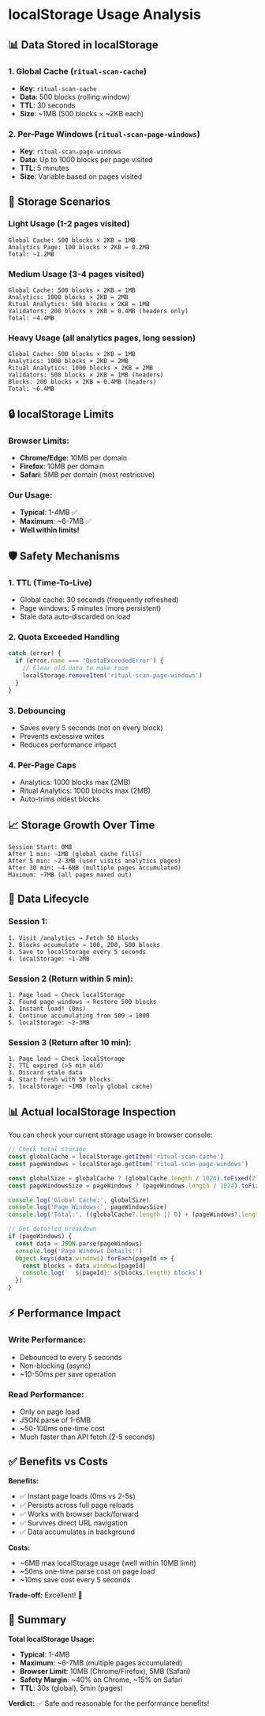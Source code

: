 # localStorage Usage Analysis

## 📊 Data Stored in localStorage

### **1. Global Cache** (`ritual-scan-cache`)
- **Key**: `ritual-scan-cache`
- **Data**: 500 blocks (rolling window)
- **TTL**: 30 seconds
- **Size**: ~1MB (500 blocks × ~2KB each)

### **2. Per-Page Windows** (`ritual-scan-page-windows`)
- **Key**: `ritual-scan-page-windows`
- **Data**: Up to 1000 blocks per page visited
- **TTL**: 5 minutes
- **Size**: Variable based on pages visited

## 💾 Storage Scenarios

### **Light Usage** (1-2 pages visited)
```
Global Cache: 500 blocks × 2KB = 1MB
Analytics Page: 100 blocks × 2KB = 0.2MB
Total: ~1.2MB
```

### **Medium Usage** (3-4 pages visited)
```
Global Cache: 500 blocks × 2KB = 1MB
Analytics: 1000 blocks × 2KB = 2MB
Ritual Analytics: 500 blocks × 2KB = 1MB
Validators: 200 blocks × 2KB = 0.4MB (headers only)
Total: ~4.4MB
```

### **Heavy Usage** (all analytics pages, long session)
```
Global Cache: 500 blocks × 2KB = 1MB
Analytics: 1000 blocks × 2KB = 2MB
Ritual Analytics: 1000 blocks × 2KB = 2MB
Validators: 500 blocks × 2KB = 1MB (headers)
Blocks: 200 blocks × 2KB = 0.4MB (headers)
Total: ~6.4MB
```

## 🔒 localStorage Limits

### **Browser Limits:**
- **Chrome/Edge**: 10MB per domain
- **Firefox**: 10MB per domain
- **Safari**: 5MB per domain (most restrictive)

### **Our Usage:**
- **Typical**: 1-4MB ✅
- **Maximum**: ~6-7MB ✅
- **Well within limits!**

## 🛡️ Safety Mechanisms

### **1. TTL (Time-To-Live)**
- Global cache: 30 seconds (frequently refreshed)
- Page windows: 5 minutes (more persistent)
- Stale data auto-discarded on load

### **2. Quota Exceeded Handling**
```typescript
catch (error) {
  if (error.name === 'QuotaExceededError') {
    // Clear old data to make room
    localStorage.removeItem('ritual-scan-page-windows')
  }
}
```

### **3. Debouncing**
- Saves every 5 seconds (not on every block)
- Prevents excessive writes
- Reduces performance impact

### **4. Per-Page Caps**
- Analytics: 1000 blocks max (2MB)
- Ritual Analytics: 1000 blocks max (2MB)
- Auto-trims oldest blocks

## 📈 Storage Growth Over Time

```
Session Start: 0MB
After 1 min: ~1MB (global cache fills)
After 5 min: ~2-3MB (user visits analytics pages)
After 30 min: ~4-6MB (multiple pages accumulated)
Maximum: ~7MB (all pages maxed out)
```

## 🔄 Data Lifecycle

### **Session 1:**
```
1. Visit /analytics → Fetch 50 blocks
2. Blocks accumulate → 100, 200, 500 blocks
3. Save to localStorage every 5 seconds
4. localStorage: ~1-2MB
```

### **Session 2 (Return within 5 min):**
```
1. Page load → Check localStorage
2. Found page windows → Restore 500 blocks
3. Instant load! (0ms)
4. Continue accumulating from 500 → 1000
5. localStorage: ~2-3MB
```

### **Session 3 (Return after 10 min):**
```
1. Page load → Check localStorage
2. TTL expired (>5 min old)
3. Discard stale data
4. Start fresh with 50 blocks
5. localStorage: ~1MB (only global cache)
```

## 📊 Actual localStorage Inspection

You can check your current storage usage in browser console:

```javascript
// Check total storage
const globalCache = localStorage.getItem('ritual-scan-cache')
const pageWindows = localStorage.getItem('ritual-scan-page-windows')

const globalSize = globalCache ? (globalCache.length / 1024).toFixed(2) + ' KB' : '0 KB'
const pageWindowsSize = pageWindows ? (pageWindows.length / 1024).toFixed(2) + ' KB' : '0 KB'

console.log('Global Cache:', globalSize)
console.log('Page Windows:', pageWindowsSize)
console.log('Total:', ((globalCache?.length || 0) + (pageWindows?.length || 0)) / 1024 + ' KB')

// Get detailed breakdown
if (pageWindows) {
  const data = JSON.parse(pageWindows)
  console.log('Page Windows Details:')
  Object.keys(data.windows).forEach(pageId => {
    const blocks = data.windows[pageId]
    console.log(`  ${pageId}: ${blocks.length} blocks`)
  })
}
```

## ⚡ Performance Impact

### **Write Performance:**
- Debounced to every 5 seconds
- Non-blocking (async)
- ~10-50ms per save operation

### **Read Performance:**
- Only on page load
- JSON.parse of 1-6MB
- ~50-100ms one-time cost
- Much faster than API fetch (2-5 seconds)

## ✅ Benefits vs Costs

**Benefits:**
- ✅ Instant page loads (0ms vs 2-5s)
- ✅ Persists across full page reloads
- ✅ Works with browser back/forward
- ✅ Survives direct URL navigation
- ✅ Data accumulates in background

**Costs:**
- ~6MB max localStorage usage (well within 10MB limit)
- ~50ms one-time parse cost on page load
- ~10ms save cost every 5 seconds

**Trade-off:** Excellent! 🎯

## 🎯 Summary

**Total localStorage Usage:**
- **Typical**: 1-4MB
- **Maximum**: ~6-7MB (multiple pages accumulated)
- **Browser Limit**: 10MB (Chrome/Firefox), 5MB (Safari)
- **Safety Margin**: ~40% on Chrome, ~15% on Safari
- **TTL**: 30s (global), 5min (pages)

**Verdict:** ✅ Safe and reasonable for the performance benefits!
